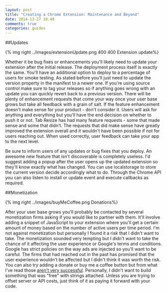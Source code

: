 ```yaml
---
layout: post
title: "Creating a Chrome Extension: Maintenance and Beyond"
date: 2014-12-27 10:49
comments: true
categories: guides
---
```


##Updates

{% img right ../images/extensionUpdate.png 400 400 Extension update%}

Whether it be bug fixes or enhancements you'll likely need to update your extension after the initial release. The deployment process itself is exactly the same. You'll have an additional option to deploy to a percentage of users for smoke testing. As stated before you'll just need to update the version property in the manifest to a newer one. If you're using source control make sure to tag your releases so if anything goes wrong with an update you can quickly revert back to a previous version. There will be plenty of enhancement requests that come your way once your user base grows but take all feedback with a grain of salt. If the feature enhancement doesn't make sense for your product - don't consider it. Users will ask for anything and everything but you'll have the end decision on whether to push it or not. Tab Resize has had many feature requests - some that made sense and some that didn't. The requests that did make sense have greatly improved the extension overall and it wouldn't have been possible if not for users reaching out. When used correctly, user feedback can take your app to the next level.

Be sure to inform users of any updates or bug fixes that you deploy. An awesome new feature that isn't discoverable is completely useless. I'd suggest adding a popup after the user opens up the updated extension so they'll know exactly what has changed. You can use localstorage to store the current version decide accordingly what to do. Through the Chrome API you can also listen to install or update event and execute callbacks as required.


##Monetization

{% img right ../images/buyMeCoffee.png Donations%}

After your user base grows you'll probably be contacted by several monetization firms asking if you would like to partner with them. It'll involve adding a snippet of JavaScript to your extension where you'll get a certain amount of money based on the number of active users per time period. I'm not against monetization but personally I found it a risk that I didn't want to take. The monetization sounded very tempting but I didn't want to take the chance of it affecting the user experience or Google's terms and conditions. Google has strict policies on the way ads are injected so you'll want to be careful. The firms that had reached out in the past has promised that the user experience wouldn't be affected but I didn't think it was worth the risk. You can also try adding a donate or buy me a coffee button but from what I've read those [aren't very successful][1]. Personally, I didn't want to build something that was "free" with strings attached. Unless you are trying to offset server or API costs, just think of it as paying it forward with your code.

[1]: http://bloggerabroad.com/donate-button-blog "Why a Donate Button Will Hurt Your Blog"